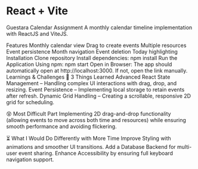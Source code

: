 # React + Vite

Guestara Calendar Assignment
A monthly calendar timeline implementation with ReactJS and ViteJS.

Features
Monthly calendar view
Drag to create events
Multiple resources
Event persistence
Month navigation
Event deletion
Today highlighting
Installation
Clone repository
Install dependencies: npm install
Run the Application Using npm: npm start
Open in Browser: The app should automatically open at http://localhost:3000. If not, open the link manually.
Learnings & Challenges
🧠 3 Things Learned Advanced React State Management – Handling complex UI interactions with drag, drop, and resizing. Event Persistence – Implementing local storage to retain events after refresh. Dynamic Grid Handling – Creating a scrollable, responsive 2D grid for scheduling.

😵 Most Difficult Part Implementing 2D drag-and-drop functionality (allowing events to move across both time and resources) while ensuring smooth performance and avoiding flickering.

⏳ What I Would Do Differently with More Time Improve Styling with animations and smoother UI transitions. Add a Database Backend for multi-user event sharing. Enhance Accessibility by ensuring full keyboard navigation support.
